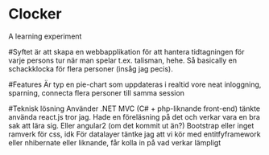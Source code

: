# Clocker
A learning experiment


#Syftet 
är att skapa en webbapplikation för att hantera tidtagningen för varje persons tur när man spelar t.ex. talisman, hehe. Så basically en schackklocka för flera personer (insåg jag pecis). 

#Features
Är typ en pie-chart som uppdateras i realtid vore neat
inloggning, sparning, connecta flera personer till samma session

#Teknisk lösning
Använder .NET MVC (C# + php-liknande front-end)
tänkte använda react.js tror jag. Hade en föreläsning på det och verkar vara en bra sak att lära sig. Eller angular2 (om det kommit ut än?)
Bootstrap eller inget ramverk för css, idk
För datalayer täntke jag att vi kör med entitfyframework eller nhibernate eller liknande, får kolla in på vad verkar lämpligt
